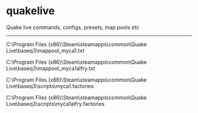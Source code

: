 # quakelive
Quake live commands, configs, presets, map pools etc

- - -

C:\Program Files (x86)\Steam\steamapps\common\Quake Live\baseq3\mappool_myca1.txt

C:\Program Files (x86)\Steam\steamapps\common\Quake Live\baseq3\mappool_myca1alfry.txt

C:\Program Files (x86)\Steam\steamapps\common\Quake Live\baseq3\scripts\myca1.factories

C:\Program Files (x86)\Steam\steamapps\common\Quake Live\baseq3\scripts\myca1alfry.factories

